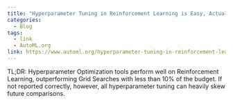 ```yaml
---
title: "Hyperparameter Tuning in Reinforcement Learning is Easy, Actually"
categories:
  - Blog
tags:
  - link
  - AutoML.org
link: https://www.automl.org/hyperparameter-tuning-in-reinforcement-learning-is-easy-actually
---
```


TL;DR: Hyperparameter Optimization tools perform well on Reinforcement Learning, outperforming Grid Searches with less than 10% of the budget. If not reported correctly, however, all hyperparameter tuning can heavily skew future comparisons.
